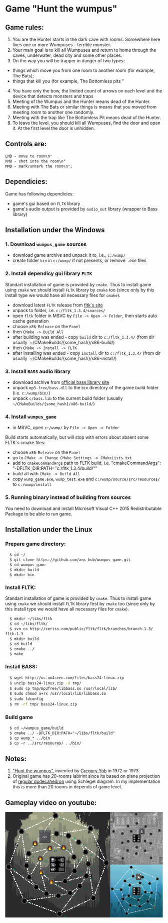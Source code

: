 # Game "Hunt the wumpus"

## Game rules:

1. You are the Hunter starts in the dark cave with rooms. Somewhere here lives one or more Wumpuses - terrible monster.
2. Your main goal is to kill all Wumpuses and return to home through the caves, underwater, dead city and some other places.
3. On the way you will be trapper in danger of two types:
  - things which move you from one room to another room (for example, The Bats);
  - things that kill you (for example, The Bottomless pits "
4. You have only the bow, the limited count of arrows on each level and the device that detects monsters and traps
5. Meeting of the Wumpus and the Hunter means dead of the Hunter.
6. Meeting with The Bats or similar things is means that you moved from meeting room to another one randomly.
7. Meeting with the trap like The Bottomless Pit means dead of the Hunter.
8. To leave the level, you should kill all Wumpuses, find the door and open it. At the first level the door is unhidden.

## Controls are:

```
LMB - move to room\n"
RMB - shot into the room\n"
MMB - mark/unmark the room\n";
```
## Dependicies:

Game has following dependicies:
* game's gui based on `FLTK` library
* game's audio output is provided by `audio_out` library (wrapper to Bass library)

## Installation under the Windows

### 1. Download `wumpus_game` sources

* download game archive and unpack it to, i.e., `c:/wump/`
* create folder `bin` in `c:/wump/` if not presents, or remove `*.exe* files

### 2. Install dependicy gui library `FLTK`

Standart installation of game is provided by `cmake`. Thus to install game using `cmake` we should install `FLTK` library by `cmake` too (since only by this install type we would have all necessary files for `cmake`).

* download latest `FLTK` release from [fltk`s site](http://www.fltk.org/software.php)
* unpack to folder, i.e. `c:/fltk_1.3.4/sources/`
* open `fltk` folder in MSVC by `File -> Open -> Folder`, then starts auto cache generation
* choose `x86-Release` on the `Panel`
* then `CMake -> Build All`
* after building was ended - copy `build` dir to `c:/fltk_1.3.4/` (from dir usually `~/CMakeBuilds/{some_hash}/x86-build/)
* then `CMake -> Install -> FLTK`
* after installing was ended - copy `install` dir to `c:/fltk_1.3.4/` (from dir usually `~/CMakeBuilds/{some_hash}/x86-install/)

### 3. Install `BASS` audio library

* download archive from [official bass library site](http://www.un4seen.com/download.php?bass24)
* unpack `mp3-free/bass.dll` to the `bin` directory of the game build folder (i.e. `c:/wump/bin/`)
* unpack `c/bass.lib` to the current build folder (usually `~/CMakeBuilds/{some_hash}/x86-build/`)

### 4. Install `wumpus_game`

* in MSVC, open `c:/wump/` by `File -> Open -> Folder`

Build starts automatically, but will stop with errors about absent some FLTK`s cmake files:

* choose `x86-Release` on the `Panel`
* go to `CMake -> Change CMake Settings -> CMakeLists.txt`
* add to `cmakeCommandArgs` path to FLTK build, i.e. "cmakeCommandArgs": "-DFLTK_DIR:PATH=\"c:/fltk_1.3.4/build/\""
* build all with `CMake -> Build All`
* copy `wump_game.exe`, `wump_test.exe` and `c:/wump/source/src/resources/` to `c:/wump/install`

### 5. Running binary instead of building from sources

You need to download and install Microsoft Visual C++ 2015 Redistributable Package to be able to run game.

## Installation under the Linux

### Prepare game directory:

```
  $ cd ~/
  $ git clone https://github.com/ans-hub/wumpus_game.git
  $ cd wumpus_game
  $ mkdir build
  $ mkdir bin
```

### Install FLTK:

Standart installation of game is provided by `cmake`. Thus to install game using `cmake` we should install `FLTK` library first by `cmake` too (since only by this install type we would have all necessary files for `cmake`).

```
  $ mkdir ~/libs/fltk
  $ cd ~/libs/fltk/
  $ svn co http://seriss.com/public/fltk/fltk/branches/branch-1.3/ fltk-1.3
  $ mkdir build
  $ cd build
  $ cmake ../
  $ make
```

### Install BASS:

```bash
  $ wget http://us.un4seen.com/files/bass24-linux.zip
  $ unzip bass24-linux.zip -d tmp/
  $ sudo cp tmp/mp3free/libbass.so /usr/local/lib/
  $ sudo chmod a+rx /usr/local/lib/libbass.so
  $ sudo ldconfig
  $ rm -rf tmp/ bass24-linux.zip
```

### Build game

```
  $ cd ~/wumpus_game/build
  $ cmake ../ -DFLTK_DIR:PATH="~/libs/fltk/build"
  $ cp wump_* ../bin
  $ cp -r ../src/resoures/ ../bin/
```

## Notes:

1. ["Hunt the wumpus"](https://en.wikipedia.org/wiki/Hunt_the_Wumpus), invented by [Gregory Yob](https://en.wikipedia.org/wiki/Gregory_Yob) in 1972 or 1973. 
2. Original game has 20-rooms labirint since its based on plane projection of [regular dodecahedron](https://en.wikipedia.org/wiki/Regular_dodecahedron) using Schlegel diagram. In my implementation this is more than 20 rooms in depends of game level.

## Gameplay video on youtube:

<p align="center" width="60%"><a href="https://youtu.be/8MtrtkYhbKU"><img src="screenshot.png"></a></p>
